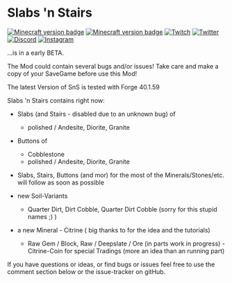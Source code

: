 Slabs 'n Stairs
===============

[![Minecraft version badge](https://img.shields.io/badge/mc%20version-1.18x-3b8526)](https://www.curseforge.com/minecraft/mc-mods/slabs-n-stairs/files/all?filter-status=1&filter-game-version=1738749986%3A73250)
[![Minecraft version badge](https://img.shields.io/badge/1.19x-3b8526)](https://www.curseforge.com/minecraft/mc-mods/slabs-n-stairs/files/all?filter-status=1&filter-game-version=1738749986%3A73407)
[![Twitch](https://img.shields.io/twitch/status/dancervlt69?style=social)](https://twitch.tv//dancervlt69/)
[![Twitter](https://img.shields.io/twitter/color=blue&label=Twitter&logo=Twitter&logoColor=blue&style=social&url=https%3A%2F%2Fwww.twitter.com%2Fdancervlt69)](https://twitter.com/intent/follow?screen_name=dancervlt69)
[![Discord](https://img.shields.io/badge/-Discord-blue?style=social)](https://www.discord.gg/hfdUWB6Gyg)
[![Instagram](https://img.shields.io/badge/Instagram-9cf?style=social)](https://www.instagram.com/dancervlt69/)


...is in a early BETA.

The Mod could contain several bugs and/or issues!
Take care and make a copy of your SaveGame before use this Mod!


The latest Version of SnS is tested with Forge 40.1.59

Slabs 'n Stairs contains right now:

* Slabs (and Stairs - disabled due to an unknown bug) of
    - polished / Andesite, Diorite, Granite

* Buttons of
    - Cobblestone
    - polished / Andesite, Diorite, Granite

* Slabs, Stairs, Buttons (and mor) for the most of the Minerals/Stones/etc. will follow as soon as possible

* new Soil-Variants
    - Quarter Dirt, Dirt Cobble, Quarter Dirt Cobble (sorry for this stupid names ;) )

* a new Mineral - Citrine ( big thanks to for the idea and the tutorials)
    - Raw Gem / Block, Raw / Deepslate / Ore (in parts work in progress)
    -Citrine-Coin for special Tradings (more an idea than an running part)

If you have questions or ideas, or find bugs or issues feel free to use the comment section below
or the issue-tracker on gitHub.
